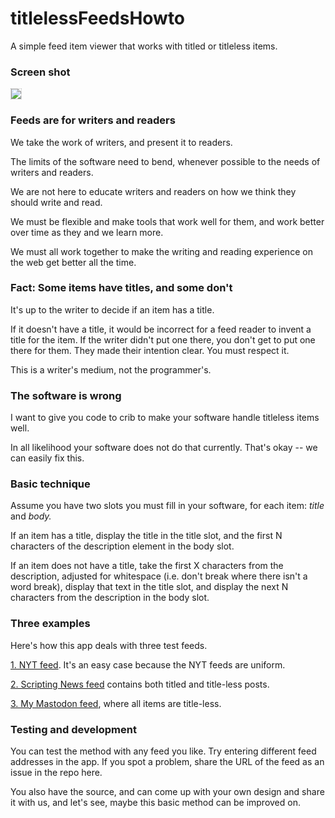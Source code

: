# titlelessFeedsHowto

A simple feed item viewer that works with titled or titleless items. 

### Screen shot

<img src="http://scripting.com/images/2022/12/10/titleLessExample.png" style="border: 1px dotted silver">

### Feeds are for writers and readers

We take the work of writers, and present it to readers. 

The limits of the software need to bend, whenever possible to the needs of writers and readers. 

We are not here to educate writers and readers on how we think they should write and read. 

We must be flexible and make tools that work well for them, and work better over time as they and we learn more. 

We must all work together to make the writing and reading experience on the web get better all the time. 

### Fact: Some items have titles, and some don't

It's up to the writer to decide if an item has a title.

If it doesn't have a title, it would be incorrect for a feed reader to invent a title for the item. If the writer didn't put one there, you don't get to put one there for them. They made their intention clear. You must respect it. 

This is a writer's medium, not the programmer's.

### The software is wrong

I want to give you code to crib to make your software handle titleless items well. 

In all likelihood your software does not do that currently. That's okay -- we can easily fix this.

### Basic technique

Assume you have two slots you must fill in your software, for each item: <i>title</i> and <i>body.</i>

If an item has a title, display the title in the title slot, and the first N characters of the description element in the body slot. 

If an item does not have a title, take the first X characters from the description, adjusted for whitespace (i.e. don't break where there isn't a word break), display that text in the title slot, and display the next N characters from the description in the body slot. 

### Three examples

Here's how this app deals with three test feeds. 

<a href="http://scripting.com/code/titleless/?url=https%3A%2F%2Frss.nytimes.com%2Fservices%2Fxml%2Frss%2Fnyt%2FWorld.xml#">1. NYT feed</a>. It's an easy case because the NYT feeds are uniform. 

<a href="http://scripting.com/code/titleless/?url=http%3A%2F%2Fscripting.com%2Frss.xml">2. Scripting News feed</a> contains both titled and title-less posts.

<a href="http://scripting.com/code/titleless/?url=https%3A%2F%2Fmastodon.social%2F%40davew.rss">3. My Mastodon feed</a>, where all items are title-less. 

### Testing and development

You can test the method with any feed you like. Try entering different feed addresses in the app. If you spot a problem, share the URL of the feed as an issue in the repo here. 

You also have the source, and can come up with your own design and share it with us, and let's see, maybe this basic method can be improved on. 

